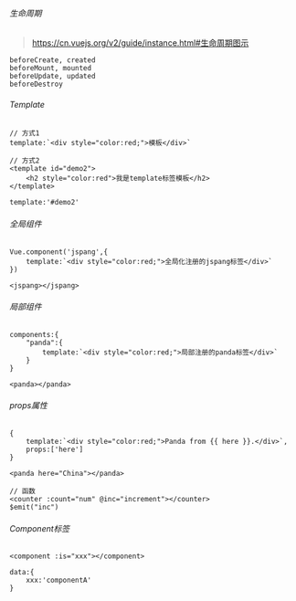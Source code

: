 ###### 生命周期	

> https://cn.vuejs.org/v2/guide/instance.html#生命周期图示

```
beforeCreate, created
beforeMount, mounted
beforeUpdate, updated
beforeDestroy
```

###### Template

```
// 方式1
template:`<div style="color:red;">模板</div>`

// 方式2
<template id="demo2">
    <h2 style="color:red">我是template标签模板</h2>
</template>

template:'#demo2'
```

###### 全局组件

```
Vue.component('jspang',{
    template:`<div style="color:red;">全局化注册的jspang标签</div>`
})

<jspang></jspang>
```

###### 局部组件

```
components:{
    "panda":{
        template:`<div style="color:red;">局部注册的panda标签</div>`
    }
}

<panda></panda>
```

###### props属性

```
{
    template:`<div style="color:red;">Panda from {{ here }}.</div>`,
    props:['here']
}

<panda here="China"></panda>

// 函数
<counter :count="num" @inc="increment"></counter>
$emit("inc")
```

###### Component标签

```
<component :is="xxx"></component>

data:{
    xxx:'componentA'
}
```

